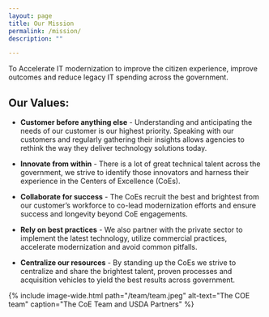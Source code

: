 ```yaml
---
layout: page
title: Our Mission
permalink: /mission/
description: ""

---
```


<div class="deck">To Accelerate IT modernization to improve the citizen experience, improve outcomes and reduce legacy IT spending across the government.</div>

## Our Values:

* **Customer before anything else** - Understanding and anticipating the needs of our customer is our highest priority. Speaking with our customers and regularly gathering their insights allows agencies to rethink the way they deliver technology solutions today.

* **Innovate from within** - There is a lot of great technical talent across the government, we strive to identify those innovators and harness their experience in the  Centers of Excellence (CoEs).

* **Collaborate for success** - The CoEs recruit the best and brightest from our customer’s workforce to co-lead modernization efforts and ensure success and longevity beyond CoE engagements.

* **Rely on best practices** - We also partner with the private sector to implement the latest technology, utilize commercial practices, accelerate modernization and avoid common pitfalls.

* **Centralize our resources** - By standing up the CoEs we strive to centralize and share the brightest talent, proven processes and acquisition vehicles to yield the best results across government.

{% include image-wide.html path="/team/team.jpeg" alt-text="The COE team" caption="The CoE Team and USDA Partners" %}
